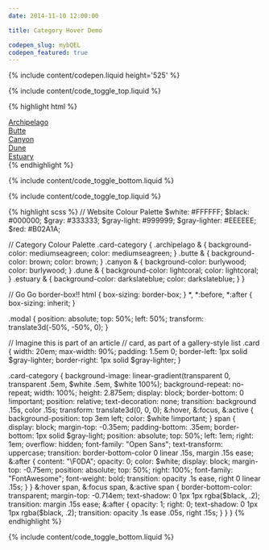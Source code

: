 ```yaml
---
date: 2014-11-10 12:00:00

title: Category Hover Demo

codepen_slug: mybQEL
codepen_featured: true
---
```


{% include content/codepen.liquid height='525' %}

{% include content/code_toggle_top.liquid %}

{% highlight html %}
<div class="modal">
    <div class="card  archipelago">
        <a class="card-category" href="#">
            <span>Archipelago</span>
        </a>
    </div>
    <div class="card  butte">
        <a class="card-category" href="#">
            <span>Butte</span>
        </a>
    </div>
    <div class="card  canyon">
        <a class="card-category" href="#">
            <span>Canyon</span>
        </a>
    </div>
    <div class="card  dune">
        <a class="card-category" href="#">
            <span>Dune</span>
        </a>
    </div>
    <div class="card  estuary">
        <a class="card-category" href="#">
            <span>Estuary</span>
        </a>
    </div>
</div>
{% endhighlight %}

{% include content/code_toggle_bottom.liquid %}

{% include content/code_toggle_top.liquid %}

{% highlight scss %}
// Website Colour Palette
$white:        #FFFFFF;
$black:        #000000;
$gray:         #333333;
$gray-light:   #999999;
$gray-lighter: #EEEEEE;
$red:          #B02A1A;

// Category Colour Palette
.card-category {
    .archipelago & {
        background-color: mediumseagreen;
        color: mediumseagreen;
    }
    .butte & {
        background-color: brown;
        color: brown;
    }
    .canyon & {
        background-color: burlywood;
        color: burlywood;
    }
    .dune & {
        background-color: lightcoral;
        color: lightcoral;
    }
    .estuary & {
        background-color: darkslateblue;
        color: darkslateblue;
    }
}

// Go Go border-box!!
html {
    box-sizing: border-box;
}
*, *:before, *:after {
    box-sizing: inherit;
}

.modal {
    position: absolute;
    top: 50%;
    left: 50%;
    transform: translate3d(-50%, -50%, 0);
}

// Imagine this is part of an article
// card, as part of a gallery-style list
.card {
    width: 20em;
    max-width: 90%;
    padding: 1.5em 0;
    border-left:  1px solid $gray-lighter;
    border-right: 1px solid $gray-lighter;
}

.card-category {
    background-image: linear-gradient(transparent 0, transparent .5em, $white .5em, $white 100%);
    background-repeat: no-repeat;
    width: 100%;
    height: 2.875em;
    display: block;
    border-bottom: 0 !important;
    position: relative;
    text-decoration: none;
    transition: background .15s, color .15s;
    transform: translate3d(0, 0, 0);
    &:hover,
    &:focus,
    &:active {
        background-position: top 3em left;
        color: $white !important;
    }
    span {
        display: block;
        margin-top: -0.35em;
        padding-bottom: .35em;
        border-bottom: 1px solid $gray-light;
        position: absolute;
        top: 50%;
        left: 1em;
        right: 1em;
        overflow: hidden;
        font-family: "Open Sans";
        text-transform: uppercase;
        transition: border-bottom-color 0 linear .15s, margin .15s ease;
        &:after {
            content: "\F0DA";
            opacity: 0;
            color: $white;
            display: block;
            margin-top: -0.75em;
            position: absolute;
            top: 50%;
            right: 100%;
            font-family: "FontAwesome";
            font-weight: bold;
            transition: opacity .1s ease, right 0 linear .15s;
        }
    }
    &:hover span,
    &:focus span,
    &:active span {
        border-bottom-color: transparent;
        margin-top: -0.714em;
        text-shadow: 0 1px 1px rgba($black, .2);
        transition: margin .15s ease;
        &:after {
            opacity: 1;
            right: 0;
            text-shadow: 0 1px 1px rgba($black, .2);
            transition: opacity .1s ease .05s, right .15s;
        }
    }
}
{% endhighlight %}

{% include content/code_toggle_bottom.liquid %}
